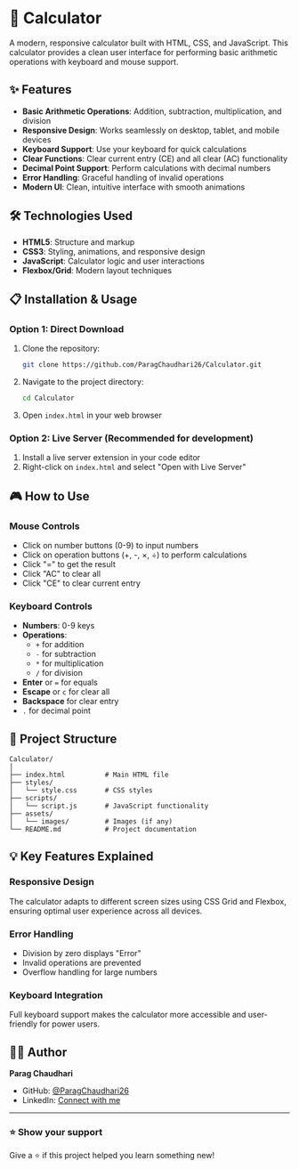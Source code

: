 # 🧮 Calculator

A modern, responsive calculator built with HTML, CSS, and JavaScript. This calculator provides a clean user interface for performing basic arithmetic operations with keyboard and mouse support.

## ✨ Features

- **Basic Arithmetic Operations**: Addition, subtraction, multiplication, and division
- **Responsive Design**: Works seamlessly on desktop, tablet, and mobile devices
- **Keyboard Support**: Use your keyboard for quick calculations
- **Clear Functions**: Clear current entry (CE) and all clear (AC) functionality
- **Decimal Point Support**: Perform calculations with decimal numbers
- **Error Handling**: Graceful handling of invalid operations
- **Modern UI**: Clean, intuitive interface with smooth animations

## 🛠️ Technologies Used

- **HTML5**: Structure and markup
- **CSS3**: Styling, animations, and responsive design
- **JavaScript**: Calculator logic and user interactions
- **Flexbox/Grid**: Modern layout techniques

## 📋 Installation & Usage

### Option 1: Direct Download
1. Clone the repository:
   ```bash
   git clone https://github.com/ParagChaudhari26/Calculator.git
   ```

2. Navigate to the project directory:
   ```bash
   cd Calculator
   ```

3. Open `index.html` in your web browser

### Option 2: Live Server (Recommended for development)
1. Install a live server extension in your code editor
2. Right-click on `index.html` and select "Open with Live Server"

## 🎮 How to Use

### Mouse Controls
- Click on number buttons (0-9) to input numbers
- Click on operation buttons (+, -, ×, ÷) to perform calculations
- Click "=" to get the result
- Click "AC" to clear all
- Click "CE" to clear current entry

### Keyboard Controls
- **Numbers**: 0-9 keys
- **Operations**: 
  - `+` for addition
  - `-` for subtraction  
  - `*` for multiplication
  - `/` for division
- **Enter** or `=` for equals
- **Escape** or `c` for clear all
- **Backspace** for clear entry
- `.` for decimal point

## 📁 Project Structure

```
Calculator/
│
├── index.html          # Main HTML file
├── styles/
│   └── style.css       # CSS styles
├── scripts/
│   └── script.js       # JavaScript functionality
├── assets/
│   └── images/         # Images (if any)
└── README.md           # Project documentation
```

## 💡 Key Features Explained

### Responsive Design
The calculator adapts to different screen sizes using CSS Grid and Flexbox, ensuring optimal user experience across all devices.

### Error Handling
- Division by zero displays "Error"
- Invalid operations are prevented
- Overflow handling for large numbers

### Keyboard Integration
Full keyboard support makes the calculator more accessible and user-friendly for power users.

## 👨‍💻 Author

**Parag Chaudhari**
- GitHub: [@ParagChaudhari26](https://github.com/ParagChaudhari26)
- LinkedIn: [Connect with me](https://www.linkedin.com/in/parag-chaudhari-024991289/) 
---

### ⭐ Show your support

Give a ⭐ if this project helped you learn something new!
